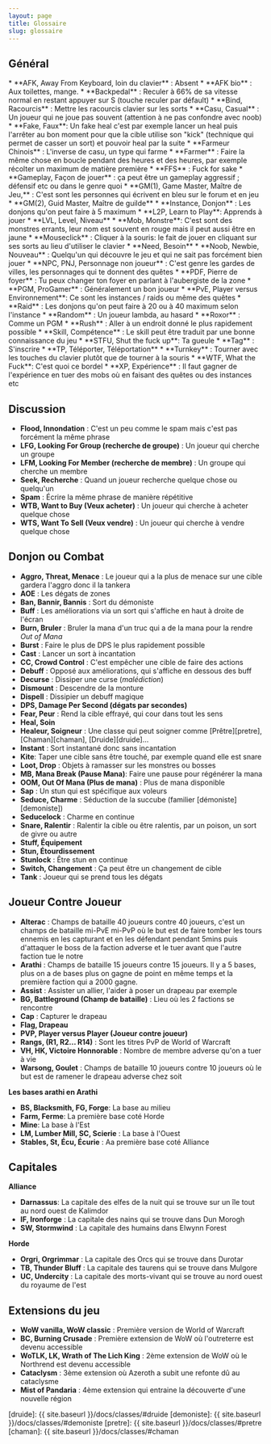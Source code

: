 ```yaml
---
layout: page
title: Glossaire
slug: glossaire
---
```


<h2 id="general">Général</h2>
* **AFK, Away From Keyboard, loin du clavier** : Absent
* **AFK bio** : Aux toilettes, mange.
* **Backpedal** : Reculer à 66% de sa vitesse normal en restant appuyer sur S (touche reculer par défault)
* **Bind, Racourcis** : Mettre les racourcis clavier sur les sorts
* **Casu, Casual** : Un joueur qui ne joue pas souvent (attention à ne pas confondre avec noob)
* **Fake, Faux**: Un fake heal c'est par exemple lancer un heal puis l'arrêter au bon moment pour que la cible utilise son "kick" (technique qui permet de casser un sort) et pouvoir heal par la suite
* **Farmeur Chinois** : L'inverse de casu, un type qui farme
* **Farmer** : Faire la même chose en boucle pendant des heures et des heures, par exemple récolter un maximum de matière première
* **FFS** : Fuck for sake
* **Gameplay, Façon de jouer** : ça peut être un gameplay aggressif ; défensif etc ou dans le genre quoi
* **GM(1), Game Master, Maître de Jeu,** : C'est sont les personnes qui écrivent en bleu sur le forum et en jeu
* **GM(2), Guid Master, Maître de guilde**
* **Instance, Donjon** : Les donjons qu'on peut faire à 5 maximum
* **L2P, Learn to Play**: Apprends à jouer
* **LVL, Level, Niveau**
* **Mob, Monstre**: C'est sont des monstres errants, leur nom est souvent en rouge mais il peut aussi être en jaune
* **Mouseclick** : Cliquer à la souris: le fait de jouer en cliquant sur ses sorts au lieu d'utiliser le clavier
* **Need, Besoin**
* **Noob, Newbie, Nouveau** : Quelqu'un qui découvre le jeu et qui ne sait pas forcément bien jouer
* **NPC, PNJ, Personnage non joueur** : C'est genre les gardes de villes, les personnages qui te donnent des quêtes
* **PDF, Pierre de foyer** : Tu peux changer ton foyer en parlant à l'aubergiste de la zone
* **PGM, ProGamer** : Généralement un bon joueur
* **PvE, Player versus Environnement**: Ce sont les instances / raids ou même des quêtes
* **Raid** : Les donjons qu'on peut faire à 20 ou à 40 maximum selon l'instance
* **Random** : Un joueur lambda, au hasard
* **Roxor** : Comme un PGM
* **Rush** : Aller à un endroit donné le plus rapidement possible
* **Skill, Compétence** : Le skill peut être traduit par une bonne connaissance du jeu
* **STFU, Shut the fuck up**: Ta gueule
* **Tag** : S'inscrire
* **TP, Téléporter, Téléportation**
* **Turnkey** : Tourner avec les touches du clavier plutôt que de tourner à la souris
* **WTF, What the Fuck**: C'est quoi ce bordel
* **XP, Expérience** : Il faut gagner de l'expérience en tuer des mobs où en faisant des quêtes ou des instances etc

<h2 id="discussion">Discussion</h2>

* **Flood, Innondation** : C'est un peu comme le spam mais c'est pas forcément la même phrase
* **LFG, Looking For Group (recherche de groupe)** : Un joueur qui cherche un groupe
* **LFM, Looking For Member (recherche de membre)** : Un groupe qui cherche un membre
* **Seek, Recherche** : Quand un joueur recherche quelque chose ou quelqu'un
* **Spam** : Écrire la même phrase de manière répétitive
* **WTB, Want to Buy (Veux acheter)** : Un joueur qui cherche à acheter quelque chose
* **WTS, Want To Sell (Veux vendre)** : Un joueur qui cherche à vendre quelque chose

<h2 id="donjon">Donjon ou Combat</h2>

* **Aggro, Threat, Menace** : Le joueur qui a la plus de menace sur une cible gardera l'aggro donc il la tankera
* **AOE** : Les dégats de zones
* **Ban, Bannir, Bannis** : Sort du démoniste
* **Buff** : Les améliorations via un sort qui s'affiche en haut à droite de l'écran
* **Burn, Bruler** : Bruler la mana d'un truc qui a de la mana pour la rendre *Out of Mana*
* **Burst** : Faire le plus de DPS le plus rapidement possible
* **Cast** : Lancer un sort à incantation
* **CC, Crowd Control** : C'est empêcher une cible de faire des actions
* **Debuff** : Opposé aux améliorations, qui s'affiche en dessous des buff
* **Decurse** : Dissiper une curse (*malédiction*)
* **Dismount** : Descendre de la monture
* **Dispell** : Dissipier un debuff magique
* **DPS, Damage Per Second (dégats par secondes)**
* **Fear, Peur** : Rend la cible effrayé, qui cour dans tout les sens
* **Heal, Soin**
* **Healeur, Soigneur** : Une classe qui peut soigner comme [Prêtre][pretre], [Chaman][chaman], [Druide][druide]...
* **Instant** : Sort instantané donc sans incantation
* **Kite**: Taper une cible sans être touché, par exemple quand elle est snare
* **Loot, Drop** : Objets à ramasser sur les monstres ou bosses
* **MB, Mana Break (Pause Mana)**: Faire une pause pour régénérer la mana
* **OOM, Out Of Mana (Plus de mana)** : Plus de mana disponible
* **Sap** : Un stun qui est spécifique aux voleurs
* **Seduce, Charme** : Séduction de la succube (familier [démoniste][demoniste])
* **Seducelock** : Charme en continue
* **Snare, Ralentir** : Ralentir la cible ou être ralentis, par un poison, un sort de givre ou autre
* **Stuff, Équipement**
* **Stun, Étourdissement**
* **Stunlock** : Être stun en continue
* **Switch, Changement** : Ça peut être un changement de cible
* **Tank** : Joueur qui se prend tous les dégats

<h2 id="jcj">Joueur Contre Joueur</h2>

* **Alterac** : Champs de bataille 40 joueurs contre 40 joueurs, c'est un champs de bataille mi-PvE mi-PvP où le but est de faire tomber les tours ennemis en les capturant et en les défendant pendant 5mins puis d'attaquer le boss de la faction adverse et le tuer avant que l'autre faction tue le notre
* **Arathi** : Champs de bataille 15 joueurs contre 15 joueurs. Il y a 5 bases, plus on a de bases plus on gagne de point en même temps et la première faction qui a 2000 gagne.
* **Assist** : Assister un allier, l'aider à poser un drapeau par exemple
* **BG, Battleground (Champ de bataille)** : Lieu où les 2 factions se rencontre
* **Cap** : Capturer le drapeau
* **Flag, Drapeau**
* **PVP, Player versus Player (Joueur contre joueur)**
* **Rangs, (R1, R2... R14)** : Sont les titres PvP de World of Warcraft
* **VH, HK, Victoire Honnorable** : Nombre de membre adverse qu'on a tuer à vie
* **Warsong, Goulet** : Champs de bataille 10 joueurs contre 10 joueurs où le but est de ramener le drapeau adverse chez soit

**Les bases arathi en Arathi**

* **BS, Blacksmith, FG, Forge**: La base au milieu
* **Farm, Ferme**: La première base coté Horde
* **Mine**: La base à l'Est
* **LM, Lumber Mill, SC, Scierie** : La base à l'Ouest
* **Stables, St, Écu, Écurie** : Aa première base coté Alliance

<h2 id="capitales">Capitales</h2>

**Alliance**

* **Darnassus**: La capitale des elfes de la nuit qui se trouve sur un île tout au nord ouest de Kalimdor
* **IF, Ironforge** : La capitale des nains qui se trouve dans Dun Morogh
* **SW, Stormwind** : La capitale des humains dans Elwynn Forest

**Horde**

* **Orgri, Orgrimmar** : La capitale des Orcs qui se trouve dans Durotar
* **TB, Thunder Bluff** : La capitale des taurens qui se trouve dans Mulgore
* **UC, Undercity** : La capitale des morts-vivant qui se trouve au nord ouest du royaume de l'est

<h2 id="extensions">Extensions du jeu</h2>

* **WoW vanilla, WoW classic** : Première version de World of Warcraft
* **BC, Burning Crusade** : Première extension de WoW où l'outreterre est devenu accessible
* **WoTLK, LK, Wrath of The Lich King** : 2ème extension de WoW où le Northrend est devenu accessible
* **Cataclysm** : 3ème extension où Azeroth a subit une refonte dû au cataclysme
* **Mist of Pandaria** : 4ème extension qui entraine la découverte d'une nouvelle région

[druide]: {{ site.baseurl }}/docs/classes/#druide
[demoniste]: {{ site.baseurl }}/docs/classes/#demoniste
[pretre]: {{ site.baseurl }}/docs/classes/#pretre
[chaman]: {{ site.baseurl }}/docs/classes/#chaman
